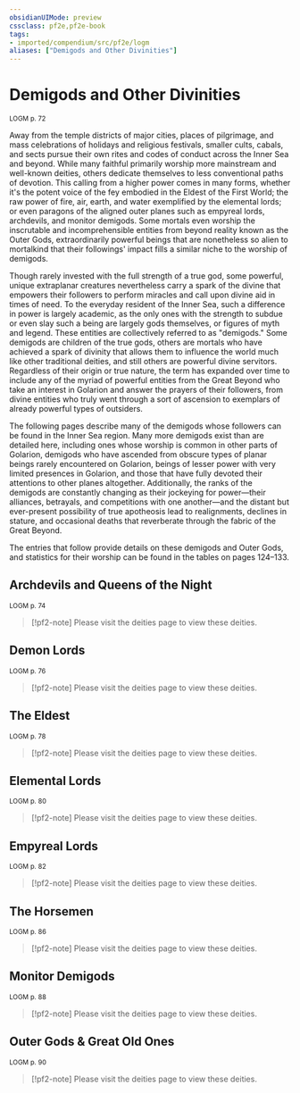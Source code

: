```yaml
---
obsidianUIMode: preview
cssclass: pf2e,pf2e-book
tags:
- imported/compendium/src/pf2e/logm
aliases: ["Demigods and Other Divinities"]
---
```

# Demigods and Other Divinities
<sup>LOGM p. 72</sup>

Away from the temple districts of major cities, places of pilgrimage, and mass celebrations of holidays and religious festivals, smaller cults, cabals, and sects pursue their own rites and codes of conduct across the Inner Sea and beyond. While many faithful primarily worship more mainstream and well-known deities, others dedicate themselves to less conventional paths of devotion. This calling from a higher power comes in many forms, whether it's the potent voice of the fey embodied in the Eldest of the First World; the raw power of fire, air, earth, and water exemplified by the elemental lords; or even paragons of the aligned outer planes such as empyreal lords, archdevils, and monitor demigods. Some mortals even worship the inscrutable and incomprehensible entities from beyond reality known as the Outer Gods, extraordinarily powerful beings that are nonetheless so alien to mortalkind that their followings' impact fills a similar niche to the worship of demigods.

Though rarely invested with the full strength of a true god, some powerful, unique extraplanar creatures nevertheless carry a spark of the divine that empowers their followers to perform miracles and call upon divine aid in times of need. To the everyday resident of the Inner Sea, such a difference in power is largely academic, as the only ones with the strength to subdue or even slay such a being are largely gods themselves, or figures of myth and legend. These entities are collectively referred to as "demigods." Some demigods are children of the true gods, others are mortals who have achieved a spark of divinity that allows them to influence the world much like other traditional deities, and still others are powerful divine servitors. Regardless of their origin or true nature, the term has expanded over time to include any of the myriad of powerful entities from the Great Beyond who take an interest in Golarion and answer the prayers of their followers, from divine entities who truly went through a sort of ascension to exemplars of already powerful types of outsiders.

The following pages describe many of the demigods whose followers can be found in the Inner Sea region. Many more demigods exist than are detailed here, including ones whose worship is common in other parts of Golarion, demigods who have ascended from obscure types of planar beings rarely encountered on Golarion, beings of lesser power with very limited presences in Golarion, and those that have fully devoted their attentions to other planes altogether. Additionally, the ranks of the demigods are constantly changing as their jockeying for power—their alliances, betrayals, and competitions with one another—and the distant but ever-present possibility of true apotheosis lead to realignments, declines in stature, and occasional deaths that reverberate through the fabric of the Great Beyond.

The entries that follow provide details on these demigods and Outer Gods, and statistics for their worship can be found in the tables on pages 124–133.

## Archdevils and Queens of the Night
<sup>LOGM p. 74</sup>

> [!pf2-note]
> Please visit the deities page to view these deities.

## Demon Lords
<sup>LOGM p. 76</sup>

> [!pf2-note]
> Please visit the deities page to view these deities.

## The Eldest
<sup>LOGM p. 78</sup>

> [!pf2-note]
> Please visit the deities page to view these deities.

## Elemental Lords
<sup>LOGM p. 80</sup>

> [!pf2-note]
> Please visit the deities page to view these deities.

## Empyreal Lords
<sup>LOGM p. 82</sup>

> [!pf2-note]
> Please visit the deities page to view these deities.

## The Horsemen
<sup>LOGM p. 86</sup>

> [!pf2-note]
> Please visit the deities page to view these deities.

## Monitor Demigods
<sup>LOGM p. 88</sup>

> [!pf2-note]
> Please visit the deities page to view these deities.

## Outer Gods & Great Old Ones
<sup>LOGM p. 90</sup>

> [!pf2-note]
> Please visit the deities page to view these deities.